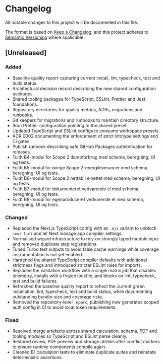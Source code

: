 # Changelog

All notable changes to this project will be documented in this file.

The format is based on [Keep a Changelog](https://keepachangelog.com/en/1.1.0/),
and this project adheres to [Semantic Versioning](https://semver.org/spec/v2.0.0.html) where applicable.

## [Unreleased]

### Added
- Baseline quality report capturing current install, lint, typecheck, test and build status.
- Architectural decision record describing the new shared configuration packages.
- Shared tooling packages for TypeScript, ESLint, Prettier and Jest foundations.
- Repository directories for quality metrics, ADRs, migrations and runbooks.
- Git keepers for migrations and runbooks to maintain directory structure.
- Root Prettier configuration pointing to the shared preset.
- Updated TypeScript and ESLint configs to consume workspace presets.
- ADR 0002 documenting the enforcement of strict lint/type settings and CI gates.
- Publish runbook describing safe GitHub Packages authentication for releases.
- Fuldt B4-modul for Scope 2 dampforbrug med schema, beregning, UI og tests.
- Fuldt B5-modul for øvrige Scope 2-energileverancer med schema, beregning, UI og tests.
- Fuldt B6-modul for Scope 2 nettab i elnettet med schema, beregning, UI og tests.
- Fuldt B7-modul for dokumenteret vedvarende el med schema, beregning, UI og tests.
- Fuldt B8-modul for egenproduceret vedvarende el med schema, beregning, UI og tests.


### Changed
- Replaced the Next.js TypeScript config with an `.mjs` variant to unblock `next lint` and let Next manage app compiler settings.
- Normalised wizard infrastructure to rely on strongly typed module input and removed duplicate step registrations.
- Tuned Turbo test outputs to avoid false cache warnings while coverage instrumentation is not yet enabled.
- Hardened the shared TypeScript compiler defaults with additional strictness flags and introduced stricter ESLint rules for imports.
- Replaced the validation workflow with a single matrix job that disables telemetry, installs with a frozen lockfile, and blocks on lint, typecheck, test and build failures.
- Refreshed the baseline quality report to reflect the current green installation, lint, typecheck, test and build status, while documenting outstanding bundle-size and coverage risks.
- Removed the repository-level `.npmrc`; publishing now generates scoped auth config in CI to avoid local token requirements.

### Fixed
- Resolved merge artefacts across shared calculation, schema, PDF and tooling modules so TypeScript and ESLint parse cleanly.
- Restored review, PDF preview and storage utilities after conflict markers to ensure runtime components compile again.
- Cleaned B1 calculation tests to eliminate duplicate suites and reinstate deterministic assertions.
